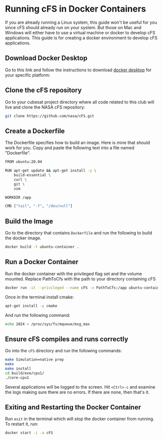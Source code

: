 # Running cFS in Docker Containers
If you are already running a Linux system, this guide won't be useful for you since cFS should already run on your system. But those on Mac and Windows will either have to use a virtual machine or docker to develop cFS applications. This guide is for creating a docker environment to develop cFS applications.

## Download Docker Desktop
Go to this link and follow the instructions to download [docker desktop](https://www.docker.com/products/docker-desktop/) for your specific platform:

## Clone the cFS repository
Go to your cubesat project directory where all code related to this club will live and clone the NASA cFS repository:
```bash
git clone https://github.com/nasa/cFS.git
```

## Create a Dockerfile
The Dockerfile specifies how to build an image. Here is mine that should work for you. Copy and paste the following text into a file named "Dockerfile".
```bash
FROM ubuntu:20.04

RUN apt-get update && apt-get install -y \
    build-essential \
    curl \
    git \
    vim

WORKDIR /app

CMD ["tail", "-f", "/dev/null"]
```

## Build the Image
Go to the directory that contains `Dockerfile` and run the following to build the docker image.
```bash
docker build -t ubuntu-container .
```

## Run a Docker Container
Run the docker container with the privileged flag set and the volume mounted. Replace PathToCfs with the path to your directory containing cFS
```bash
docker run -it --privileged --name cFS -v PathToCfs:/app ubuntu-container /bin/bash
```

Once in the terminal install cmake:
```bash
apt-get install -y cmake
```

And run the following command:
```bash
echo 1024 > /proc/sys/fs/mqueue/msg_max
```

## Ensure cFS compiles and runs correctly
Go into the `cFS` directory and run the following commands:
```bash
make Simulation=native prep
make
make install
cd build/exe/cpu1/
./core-cpu1
```
Several applications will be logged to the screen. Hit `<Ctrl>-c` and examine the logs making sure there are no errors. If there are none, then that's it.

## Exiting and Restarting the Docker Container
Run `exit` in the terminal which will stop the docker container from running. To restart it, run:
```bash
docker start -i -a cFS
```
